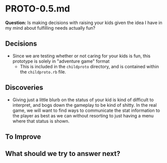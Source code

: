 # PROTO-0.5.md

**Question:** Is making decisions with raising your kids given the idea I have in my mind about fulfilling needs actually fun?

## Decisions

* Since we are testing whether or not caring for your kids is fun, this prototype is solely in "adventure game" format
	* This is included in the `childproto` directory, and is contained within the `childproto.rb` file.

## Discoveries

* Giving just a little blurb on the status of your kid is kind of difficult to interpret, and bogs down the gameplay to be kind of shitty. In the real game, we will want to find ways to communicate the stat information to the player as best as we can without resorting to just having a menu where that status is shown.

## To Improve

## What should we try to answer next?